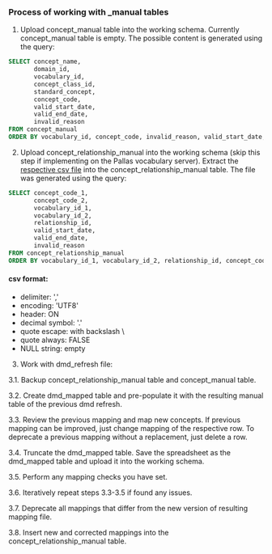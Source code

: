 ### Process of working with _manual tables

1. Upload concept_manual table into the working schema. Currently concept_manual table is empty.
The possible content is generated using the query:
```sql
SELECT concept_name,
       domain_id,
       vocabulary_id,
       concept_class_id,
       standard_concept,
       concept_code,
       valid_start_date,
       valid_end_date,
       invalid_reason
FROM concept_manual
ORDER BY vocabulary_id, concept_code, invalid_reason, valid_start_date, valid_end_date, concept_name
```

2. Upload concept_relationship_manual into the working schema (skip this step if implementing on the Pallas vocabulary server).
Extract the [respective csv file](https://drive.google.com/file/d/1MDsyRvu0cE4tX7pdApRRJ8A7TRNiN--n/view?usp=sharing) into the concept_relationship_manual table.
The file was generated using the query:
```sql
SELECT concept_code_1,
       concept_code_2,
       vocabulary_id_1,
       vocabulary_id_2,
       relationship_id,
       valid_start_date,
       valid_end_date,
       invalid_reason
FROM concept_relationship_manual
ORDER BY vocabulary_id_1, vocabulary_id_2, relationship_id, concept_code_1, concept_code_2, invalid_reason, valid_start_date, valid_end_date
```
#### csv format:
- delimiter: ','
- encoding: 'UTF8'
- header: ON
- decimal symbol: '.'
- quote escape: with backslash \
- quote always: FALSE
- NULL string: empty


3. Work with dmd_refresh file:

3.1. Backup concept_relationship_manual table and concept_manual table.

3.2. Create dmd_mapped table and pre-populate it with the resulting manual table of the previous dmd refresh.

3.3. Review the previous mapping and map new concepts. If previous mapping can be improved, just change mapping of the respective row. To deprecate a previous mapping without a replacement, just delete a row.

3.4. Truncate the dmd_mapped table. Save the spreadsheet as the dmd_mapped table and upload it into the working schema.

3.5. Perform any mapping checks you have set.

3.6. Iteratively repeat steps 3.3-3.5 if found any issues.

3.7. Deprecate all mappings that differ from the new version of resulting mapping file.

3.8. Insert new and corrected mappings into the concept_relationship_manual table.